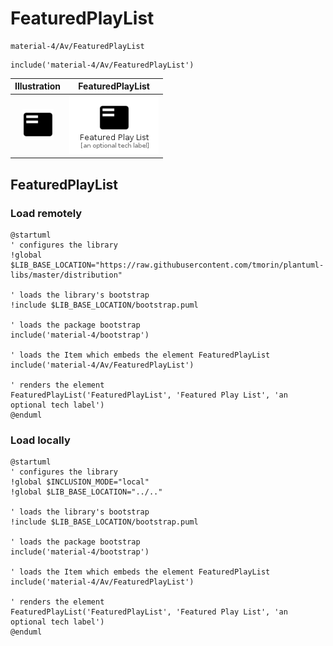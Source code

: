 # FeaturedPlayList


```text
material-4/Av/FeaturedPlayList
```

```text
include('material-4/Av/FeaturedPlayList')
```



| Illustration | FeaturedPlayList |
| :---: | :---: |
| ![illustration for Illustration](../../material-4/Av/FeaturedPlayList.png) | ![illustration for FeaturedPlayList](../../material-4/Av/FeaturedPlayList.Local.png) |




## FeaturedPlayList

### Load remotely
```plantuml
@startuml
' configures the library
!global $LIB_BASE_LOCATION="https://raw.githubusercontent.com/tmorin/plantuml-libs/master/distribution"

' loads the library's bootstrap
!include $LIB_BASE_LOCATION/bootstrap.puml

' loads the package bootstrap
include('material-4/bootstrap')

' loads the Item which embeds the element FeaturedPlayList
include('material-4/Av/FeaturedPlayList')

' renders the element
FeaturedPlayList('FeaturedPlayList', 'Featured Play List', 'an optional tech label')
@enduml
```

### Load locally
```plantuml
@startuml
' configures the library
!global $INCLUSION_MODE="local"
!global $LIB_BASE_LOCATION="../.."

' loads the library's bootstrap
!include $LIB_BASE_LOCATION/bootstrap.puml

' loads the package bootstrap
include('material-4/bootstrap')

' loads the Item which embeds the element FeaturedPlayList
include('material-4/Av/FeaturedPlayList')

' renders the element
FeaturedPlayList('FeaturedPlayList', 'Featured Play List', 'an optional tech label')
@enduml
```

